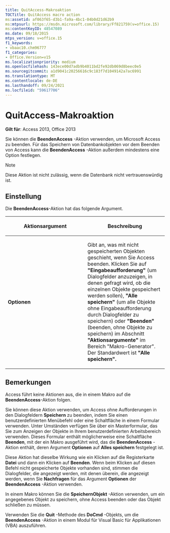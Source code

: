 ```yaml
---
title: QuitAccess-Makroaktion
TOCTitle: QuitAccess macro action
ms:assetid: af063f65-d3b1-fa9a-4bc1-04b0d21d62b9
ms:mtpsurl: https://msdn.microsoft.com/library/Ff821759(v=office.15)
ms:contentKeyID: 48547089
ms.date: 09/18/2015
mtps_version: v=office.15
f1_keywords:
- vbaac10.chm96777
f1_categories:
- Office.Version=v15
ms.localizationpriority: medium
ms.openlocfilehash: 143ece00d7adb9b4011bd2fe92db069d8beec0e5
ms.sourcegitcommit: a1d9041c20256616c9c183f7d1049142a7ac6991
ms.translationtype: MT
ms.contentlocale: de-DE
ms.lasthandoff: 09/24/2021
ms.locfileid: "59617706"
---
```

# <a name="quitaccess-macro-action"></a>QuitAccess-Makroaktion

**Gilt für**: Access 2013, Office 2013

Sie können die **BeendenAccess** -Aktion verwenden, um Microsoft Access zu beenden. Für das Speichern von Datenbankobjekten vor dem Beenden von Access kann die **BeendenAccess** -Aktion außerdem mindestens eine Option festlegen.

> [!NOTE]
> Diese Aktion ist nicht zulässig, wenn die Datenbank nicht vertrauenswürdig ist. 

## <a name="setting"></a>Einstellung

Die **BeendenAccess**-Aktion hat das folgende Argument.

<table>
<colgroup>
<col style="width: 50%" />
<col style="width: 50%" />
</colgroup>
<thead>
<tr class="header">
<th><p>Aktionsargument</p></th>
<th><p>Beschreibung</p></th>
</tr>
</thead>
<tbody>
<tr class="odd">
<td><p><strong>Optionen</strong></p></td>
<td><p>Gibt an, was mit nicht gespeicherten Objekten geschieht, wenn Sie Access beenden. Klicken Sie auf <strong>"Eingabeaufforderung"</strong> (um Dialogfelder anzuzeigen, in denen gefragt wird, ob die einzelnen Objekte gespeichert werden <strong></strong> sollen), <strong>"Alle speichern"</strong> (um alle Objekte ohne Eingabeaufforderung durch Dialogfelder zu speichern) oder <strong>"Beenden"</strong> (beenden, ohne Objekte zu speichern) im Abschnitt <strong>"Aktionsargumente"</strong> im Bereich "Makro-Generator". Der Standardwert ist <strong>"Alle speichern".</strong></p></td>
</tr>
</tbody>
</table>


## <a name="remarks"></a>Bemerkungen

Access führt keine Aktionen aus, die in einem Makro auf die **BeendenAccess**-Aktion folgen.

Sie können diese Aktion verwenden, um Access ohne Aufforderungen in den Dialogfeldern **Speichern** zu beenden, indem Sie einen benutzerdefinierten Menübefehl oder eine Schaltfläche in einem Formular verwenden. Unter Umständen verfügen Sie über ein Masterformular, das Sie zum Anzeigen der Objekte in Ihrem benutzerdefinierten Arbeitsbereich verwenden. Dieses Formular enthält möglicherweise eine Schaltfläche **Beenden**, mit der ein Makro ausgeführt wird, das die **BeendenAccess** -Aktion enthält, deren Argument **Optionen** auf **Alles speichern** festgelegt ist.

Diese Aktion hat dieselbe Wirkung wie ein Klicken auf die Registerkarte **Datei** und dann ein Klicken auf **Beenden**. Wenn beim Klicken auf diesen Befehl nicht gespeicherte Objekte vorhanden sind, stimmen die Dialogfelder, die angezeigt werden, mit denen überein, die angezeigt werden, wenn Sie **Nachfragen** für das Argument **Optionen** der **BeendenAccess** -Aktion verwenden.

In einem Makro können Sie die **SpeichernObjekt** -Aktion verwenden, um ein angegebenes Objekt zu speichern, ohne Access beenden oder das Objekt schließen zu müssen.

Verwenden Sie die **Quit** -Methode des **DoCmd** -Objekts, um die **BeendenAccess** -Aktion in einem Modul für Visual Basic für Applikationen (VBA) auszuführen.

